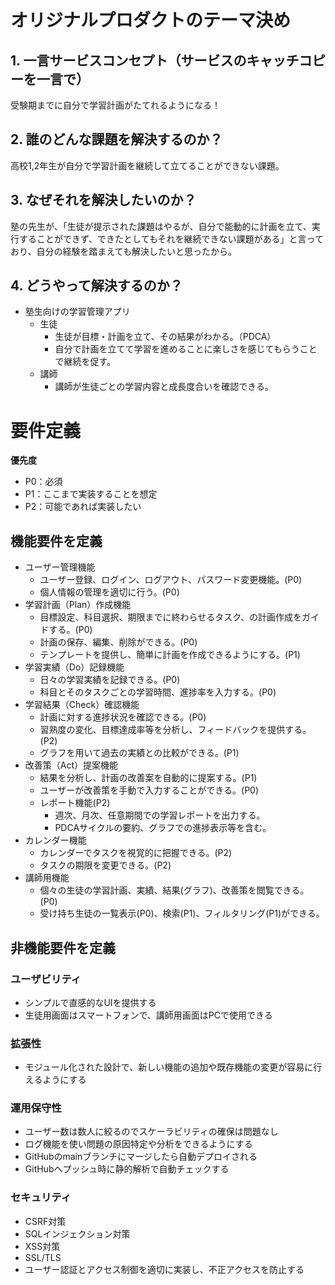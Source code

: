 # オリジナルプロダクトのテーマ決め

## **1. 一言サービスコンセプト（サービスのキャッチコピーを一言で）**

受験期までに自分で学習計画がたてれるようになる！

## **2. 誰のどんな課題を解決するのか？**

高校1,2年生が自分で学習計画を継続して立てることができない課題。

## **3. なぜそれを解決したいのか？**

塾の先生が、「生徒が提示された課題はやるが、自分で能動的に計画を立て、実行することができず、できたとしてもそれを継続できない課題がある」と言っており、自分の経験を踏まえても解決したいと思ったから。

## **4. どうやって解決するのか？**

- 塾生向けの学習管理アプリ
    - 生徒
        - 生徒が目標・計画を立て、その結果がわかる。（PDCA）
        - 自分で計画を立てて学習を進めることに楽しさを感じてもらうことで継続を促す。
    - 講師
        - 講師が生徒ごとの学習内容と成長度合いを確認できる。

# 要件定義

**優先度**

- P0：必須
- P1：ここまで実装することを想定
- P2：可能であれば実装したい

## 機能要件を定義

- ユーザー管理機能
    - ユーザー登録、ログイン、ログアウト、パスワード変更機能。(P0)
    - 個人情報の管理を適切に行う。(P0)
- 学習計画（Plan）作成機能
    - 目標設定、科目選択、期限までに終わらせるタスク、の計画作成をガイドする。(P0)
    - 計画の保存、編集、削除ができる。(P0)
    - テンプレートを提供し、簡単に計画を作成できるようにする。(P1)
- 学習実績（Do）記録機能
    - 日々の学習実績を記録できる。(P0)
    - 科目とそのタスクごとの学習時間、進捗率を入力する。(P0)
- 学習結果（Check）確認機能
    - 計画に対する進捗状況を確認できる。(P0)
    - 習熟度の変化、目標達成率等を分析し、フィードバックを提供する。(P2)
    - グラフを用いて過去の実績との比較ができる。(P1)
- 改善策（Act）提案機能
    - 結果を分析し、計画の改善案を自動的に提案する。(P1)
    - ユーザーが改善策を手動で入力することができる。(P0)
    - レポート機能(P2)
        - 週次、月次、任意期間での学習レポートを出力する。
        - PDCAサイクルの要約、グラフでの進捗表示等を含む。
- カレンダー機能
  - カレンダーでタスクを視覚的に把握できる。(P2)
  - タスクの期限を変更できる。(P2)
- 講師用機能
    - 個々の生徒の学習計画、実績、結果(グラフ)、改善策を閲覧できる。(P0)
    - 受け持ち生徒の一覧表示(P0)、検索(P1)、フィルタリング(P1)ができる。
## 非機能要件を定義

### ユーザビリティ

- シンプルで直感的なUIを提供する
- 生徒用画面はスマートフォンで、講師用画面はPCで使用できる

### 拡張性

- モジュール化された設計で、新しい機能の追加や既存機能の変更が容易に行えるようにする

### 運用保守性

- ユーザー数は数人に絞るのでスケーラビリティの確保は問題なし
- ログ機能を使い問題の原因特定や分析をできるようにする
- GitHubのmainブランチにマージしたら自動デプロイされる
- GitHubへプッシュ時に静的解析で自動チェックする

### セキュリティ

- CSRF対策
- SQLインジェクション対策
- XSS対策
- SSL/TLS
- ユーザー認証とアクセス制御を適切に実装し、不正アクセスを防止する
